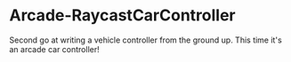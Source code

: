 # Arcade-RaycastCarController
Second go at writing a vehicle controller from the ground up. This time it's an arcade car controller!
